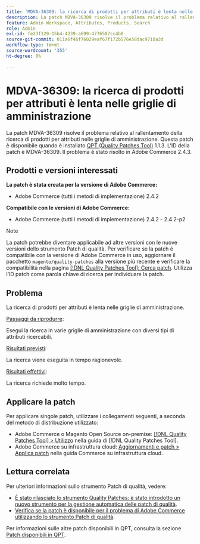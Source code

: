 ```yaml
---
title: 'MDVA-36309: la ricerca di prodotti per attributi è lenta nelle griglie di amministrazione'
description: La patch MDVA-36309 risolve il problema relativo al rallentamento della ricerca di prodotti per attributi nelle griglie di amministrazione. Questa patch è disponibile quando è installato [Quality Patches Tool (QPT)](https://experienceleague.adobe.com/it/docs/commerce-operations/tools/quality-patches-tool/quality-patches-tool-to-self-serve-quality-patches) 1.1.3. L'ID della patch è MDVA-36309. Il problema è stato risolto in Adobe Commerce 2.4.3.
feature: Admin Workspace, Attributes, Products, Search
role: Admin
exl-id: fe23f129-15b4-4239-a699-4776587cc4b8
source-git-commit: 011a6f46f76029eaf67f172b576e58dac9710a3d
workflow-type: tm+mt
source-wordcount: '355'
ht-degree: 0%

---
```


# MDVA-36309: la ricerca di prodotti per attributi è lenta nelle griglie di amministrazione

La patch MDVA-36309 risolve il problema relativo al rallentamento della ricerca di prodotti per attributi nelle griglie di amministrazione. Questa patch è disponibile quando è installato [QPT (Quality Patches Tool)](https://experienceleague.adobe.com/it/docs/commerce-operations/tools/quality-patches-tool/quality-patches-tool-to-self-serve-quality-patches) 1.1.3. L&#39;ID della patch è MDVA-36309. Il problema è stato risolto in Adobe Commerce 2.4.3.

## Prodotti e versioni interessati

**La patch è stata creata per la versione di Adobe Commerce:**

* Adobe Commerce (tutti i metodi di implementazione) 2.4.2

**Compatibile con le versioni di Adobe Commerce:**

* Adobe Commerce (tutti i metodi di implementazione) 2.4.2 - 2.4.2-p2

>[!NOTE]
>
>La patch potrebbe diventare applicabile ad altre versioni con le nuove versioni dello strumento Patch di qualità. Per verificare se la patch è compatibile con la versione di Adobe Commerce in uso, aggiornare il pacchetto `magento/quality-patches` alla versione più recente e verificare la compatibilità nella pagina [[!DNL Quality Patches Tool]: Cerca patch](https://experienceleague.adobe.com/it/docs/commerce-operations/tools/quality-patches-tool/quality-patches-tool-to-self-serve-quality-patches). Utilizza l’ID patch come parola chiave di ricerca per individuare la patch.

## Problema

La ricerca di prodotti per attributi è lenta nelle griglie di amministrazione.

<u>Passaggi da riprodurre</u>:

Esegui la ricerca in varie griglie di amministrazione con diversi tipi di attributi ricercabili.

<u>Risultati previsti</u>:

La ricerca viene eseguita in tempo ragionevole.

<u>Risultati effettivi</u>:

La ricerca richiede molto tempo.

## Applicare la patch

Per applicare singole patch, utilizzare i collegamenti seguenti, a seconda del metodo di distribuzione utilizzato:

* Adobe Commerce o Magento Open Source on-premise: [[!DNL Quality Patches Tool] > Utilizzo](/help/tools/quality-patches-tool/usage.md) nella guida di [!DNL Quality Patches Tool].
* Adobe Commerce su infrastruttura cloud: [Aggiornamenti e patch > Applica patch](https://experienceleague.adobe.com/docs/commerce-cloud-service/user-guide/develop/upgrade/apply-patches.html?lang=it) nella guida Commerce su infrastruttura cloud.

## Lettura correlata

Per ulteriori informazioni sullo strumento Patch di qualità, vedere:

* [È stato rilasciato lo strumento Quality Patches: è stato introdotto un nuovo strumento per la gestione automatica delle patch di qualità](https://experienceleague.adobe.com/it/docs/commerce-operations/tools/quality-patches-tool/quality-patches-tool-to-self-serve-quality-patches).
* [Verifica se la patch è disponibile per il problema di Adobe Commerce utilizzando lo strumento Patch di qualità](/help/tools/quality-patches-tool/patches-available-in-qpt/check-patch-for-magento-issue-with-magento-quality-patches.md).

Per informazioni sulle altre patch disponibili in QPT, consulta la sezione [Patch disponibili in QPT](https://support.magento.com/hc/en-us/sections/360010506631-Patches-available-in-MQP-tool-).
